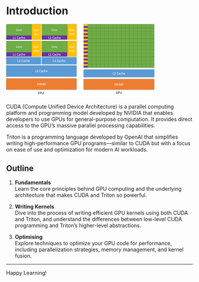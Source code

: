 # Introduction

<img src="gpu-architecture.png" alt="CUDA Architecture" width="400">

CUDA (Compute Unified Device Architecture) is a parallel computing platform and programming model developed by NVIDIA that enables developers to use GPUs for general-purpose computation. It provides direct access to the GPU’s massive parallel processing capabilities.

Triton is a programming language developed by OpenAI that simplifies writing high-performance GPU programs—similar to CUDA but with a focus on ease of use and optimization for modern AI workloads.

## Outline

1. **Fundamentals**  
   Learn the core principles behind GPU computing and the underlying architecture that makes CUDA and Triton so powerful.

2. **Writing Kernels**  
   Dive into the process of writing efficient GPU kernels using both CUDA and Triton, and understand the differences between low-level CUDA programming and Triton’s higher-level abstractions.

3. **Optimising**  
   Explore techniques to optimize your GPU code for performance, including parallelization strategies, memory management, and kernel fusion.

---

Happy Learning!
